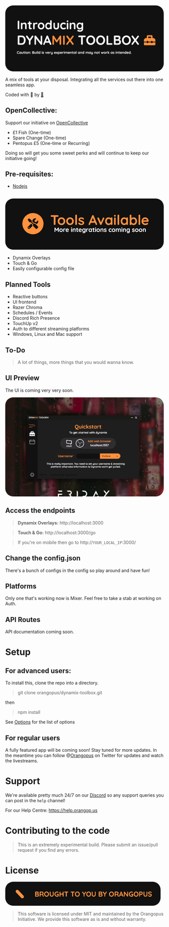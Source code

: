 <img style="border-radius: 25px; margin-top: 20px" src="./images/header.gif"/>

A mix of tools at your disposal. Integrating all the services out there into one seamless app.

Coded with 🧡 by [🐙](https://orangop.us)

## OpenCollective:

Support our initiative on [OpenCollective](https://go.orangop.us/collective)

- £1 Fish (One-time)
- Spare Change (One-time)
- Pentopus £5 (One-time or Recurring)

Doing so will get you some sweet perks and will continue to keep our initiative going!

## Pre-requisites:
- [Nodejs](https://nodejs.org)

<br>

<img style="border-radius: 25px;" src="./images/tools.gif"/>

- Dynamix Overlays
- Touch & Go
- Easily configurable config file

## Planned Tools
- Reactive buttons
- UI frontend
- Razer Chroma
- Schedules / Events
- Discord Rich Presence
- TouchUp v2
- Auth to different streaming platforms
- Windows, Linux and Mac support

## To-Do
  > A lot of things, more things that you would wanna know.

## UI Preview
The UI is coming very very soon. 

<img style="border-radius: 25px;" src="./images/preview.gif"/>

## Access the endpoints
  > **Dynamix Overlays:** http://localhost:3000

  > **Touch & Go:** http://localhost:3000/go
  
  > If you're on mobile then go to http://`YOUR_LOCAL_IP`:3000/

## Change the config.json

There's a bunch of configs in the config so play around and have fun! 

## Platforms

Only one that's working now is Mixer. Feel free to take a stab at working on Auth.

## API Routes

API documentation coming soon.

# Setup 
## For advanced users:

To install this, clone the repo into a directory.

> git clone orangopus/dynamix-toolbox.git

then

> npm install


See [Options](#Options) for the list of options

> 

## For regular users

A fully featured app will be coming soon! Stay tuned for more updates. In the meantime you can follow  @[Orangopus](https://twitter.com/Orangopus) on Twitter for updates and watch the livestreams.

# Support

We're available pretty much 24/7 on our [Discord](https://go.orangop.us/discord) so any support queries you can post in the `help` channel!

For our Help Centre: https://help.orangop.us

# Contributing to the code

> This is an extremely experimental build. Please submit an issue/pull request if you find any errors.

# License

<img style="border-radius: 25px;" src="./images/authors.gif"/>

>This software is licensed under MIT and maintained by the Orangopus Initiative. We provide this software as is and without warranty. 
